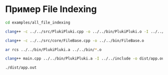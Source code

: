 # Пример File Indexing

```bash
cd examples/all_file_indexing
```

```bash
clang++ -c ../../src/PlukiPluki.cpp -o ../../bin/PlukiPluki.o -I ../../include
```

```bash
clang++ -c ../../src/core/FileBase.cpp -o ../../bin/FileBase.o
```

```bash
ar rcs ../../bin/PlukiPluki.a ../../bin/*.o 
```

```bash
clang++ main.cpp ../../bin/PlukiPluki.a -I ../../include -o dist/app.out
```

```bash
./dist/app.out
```